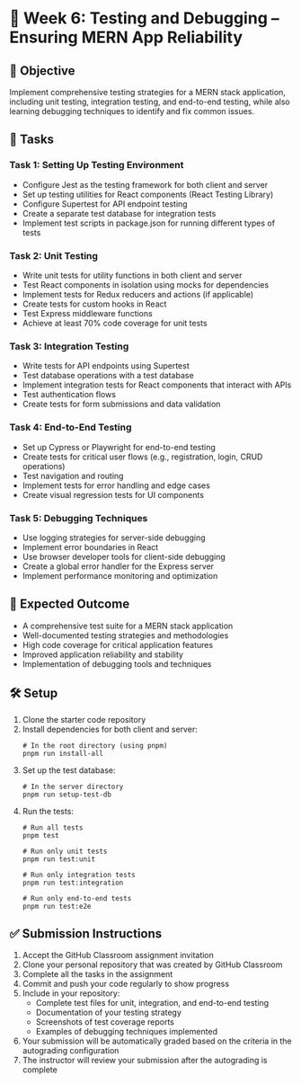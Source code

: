# 🧪 Week 6: Testing and Debugging – Ensuring MERN App Reliability

## 🚀 Objective
Implement comprehensive testing strategies for a MERN stack application, including unit testing, integration testing, and end-to-end testing, while also learning debugging techniques to identify and fix common issues.

## 📂 Tasks

### Task 1: Setting Up Testing Environment
- Configure Jest as the testing framework for both client and server
- Set up testing utilities for React components (React Testing Library)
- Configure Supertest for API endpoint testing
- Create a separate test database for integration tests
- Implement test scripts in package.json for running different types of tests

### Task 2: Unit Testing
- Write unit tests for utility functions in both client and server
- Test React components in isolation using mocks for dependencies
- Implement tests for Redux reducers and actions (if applicable)
- Create tests for custom hooks in React
- Test Express middleware functions
- Achieve at least 70% code coverage for unit tests

### Task 3: Integration Testing
- Write tests for API endpoints using Supertest
- Test database operations with a test database
- Implement integration tests for React components that interact with APIs
- Test authentication flows
- Create tests for form submissions and data validation

### Task 4: End-to-End Testing
- Set up Cypress or Playwright for end-to-end testing
- Create tests for critical user flows (e.g., registration, login, CRUD operations)
- Test navigation and routing
- Implement tests for error handling and edge cases
- Create visual regression tests for UI components

### Task 5: Debugging Techniques
- Use logging strategies for server-side debugging
- Implement error boundaries in React
- Use browser developer tools for client-side debugging
- Create a global error handler for the Express server
- Implement performance monitoring and optimization

## 🧪 Expected Outcome
- A comprehensive test suite for a MERN stack application
- Well-documented testing strategies and methodologies
- High code coverage for critical application features
- Improved application reliability and stability
- Implementation of debugging tools and techniques

## 🛠️ Setup
1. Clone the starter code repository
2. Install dependencies for both client and server:
   ```
   # In the root directory (using pnpm)
   pnpm run install-all
   ```
3. Set up the test database:
   ```
   # In the server directory
   pnpm run setup-test-db
   ```
4. Run the tests:
   ```
   # Run all tests
   pnpm test
   
   # Run only unit tests
   pnpm run test:unit
   
   # Run only integration tests
   pnpm run test:integration
   
   # Run only end-to-end tests
   pnpm run test:e2e
   ```

## ✅ Submission Instructions
1. Accept the GitHub Classroom assignment invitation
2. Clone your personal repository that was created by GitHub Classroom
3. Complete all the tasks in the assignment
4. Commit and push your code regularly to show progress
5. Include in your repository:
   - Complete test files for unit, integration, and end-to-end testing
   - Documentation of your testing strategy
   - Screenshots of test coverage reports
   - Examples of debugging techniques implemented
6. Your submission will be automatically graded based on the criteria in the autograding configuration
7. The instructor will review your submission after the autograding is complete 